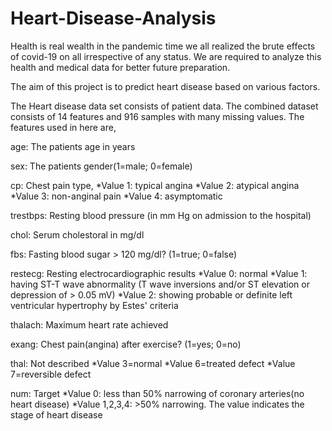 # Heart-Disease-Analysis 

Health is real wealth in the pandemic time we all realized the brute effects of covid-19 on
all irrespective of any status. We are required to analyze this health and medical data for
better future preparation.

The aim of this project is to predict heart disease based on various factors.





The Heart disease data set consists of patient data. The combined dataset consists of 14 features and 916 samples with many missing values. The features used in here are,

age: The patients age in years

sex: The patients gender(1=male; 0=female)

cp: Chest pain type, *Value 1: typical angina *Value 2: atypical angina *Value 3: non-anginal pain *Value 4: asymptomatic

trestbps: Resting blood pressure (in mm Hg on admission to the hospital)

chol: Serum cholestoral in mg/dl

fbs: Fasting blood sugar > 120 mg/dl? (1=true; 0=false)

restecg: Resting electrocardiographic results 
*Value 0: normal *Value 1: having ST-T wave abnormality (T wave inversions and/or ST elevation or depression of > 0.05 mV) 
*Value 2: showing probable or definite left ventricular hypertrophy by Estes' criteria

thalach: Maximum heart rate achieved

exang: Chest pain(angina) after exercise? (1=yes; 0=no)

thal: Not described *Value 3=normal *Value 6=treated defect *Value 7=reversible defect

num: Target 
*Value 0: less than 50% narrowing of coronary arteries(no heart disease) 
*Value 1,2,3,4: >50% narrowing. The value indicates the stage of heart disease
